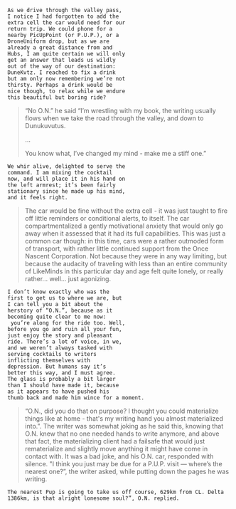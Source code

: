 ``` 
As we drive through the valley pass, 
I notice I had forgotten to add the 
extra cell the car would need for our 
return trip. We could phone for a 
nearby PicUpPoint (or P.U.P.), or a 
DroneUniform drop, but as we are 
already a great distance from and 
Hubs, I am quite certain we will only 
get an answer that leads us wildly 
out of the way of our destination: 
DuneKvtz. I reached to fix a drink 
but am only now remembering we’re not 
thirsty. Perhaps a drink would be 
nice though, to relax while we endure 
this beautiful but boring ride?
```

>“No O.N.” he said “I’m wrestling with my book, the writing usually flows when we take the road through the valley, and down to 
>Dunukuvutus. 
>
>...
>
>You know what, I’ve changed my mind - make me a stiff one.”

```
We whir alive, delighted to serve the 
command. I am mixing the cocktail 
now, and will place it in his hand on 
the left armrest; it’s been fairly 
stationary since he made up his mind, 
and it feels right.
```

>The car would be fine without the extra cell - it was just taught to fire off little reminders or conditional alerts, to itself. The car compartmentalized a gently motivational anxiety that would only go away when it assessed that it had its full capabilities. This was just a common car though: in this time, cars were a rather outmoded form of transport, with rather little continued support from the Once Nascent Corporation. Not because they were in any way limiting, but because the audacity of traveling with less than an entire community of LikeMinds in this particular day and age felt quite lonely, or really rather... well... just agonizing.

```
I don’t know exactly who was the 
first to get us to where we are, but 
I can tell you a bit about the 
herstory of “O.N.”, because as it 
becoming quite clear to me now: 
 you’re along for the ride too. Well, 
before you go and ruin all your fun, 
just enjoy the story and pleasant 
ride. There’s a lot of voice, in we, 
and we weren’t always tasked with 
serving cocktails to writers 
inflicting themselves with 
depression. But humans say it’s 
better this way, and I must agree. 
The glass is probably a bit larger 
than I should have made it, because 
as it appears to have pushed his 
thumb back and made him wince for a moment.
```


>“O.N., did you do that on purpose? I thought you could materialize things like at home - that's my writing hand you almost materialized into.". The writer was somewhat joking as he said this, knowing that O.N. knew that no one needed hands to write anymore, and above that fact, the materializing client had a failsafe that would just rematerialize and slightly move anything it might have come in contact with. It was a bad joke, and his O.N. car, responded with silence. "I think you just may be due for a P.U.P. visit — where’s the nearest one?”, the writer asked, while putting down the pages he was writing.


```
The nearest Pup is going to take us off course, 629km from CL. Delta 1386km, is that alright lonesome soul?”, O.N. replied.
```
